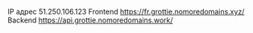 IP адрес 51.250.106.123
Frontend https://fr.grottie.nomoredomains.xyz/
Backend https://api.grottie.nomoredomains.work/